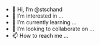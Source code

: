 - 👋 Hi, I’m @stschand
- 👀 I’m interested in ...
- 🌱 I’m currently learning ...
- 💞️ I’m looking to collaborate on ...
- 📫 How to reach me ...

<!---
stschand/stschand is a ✨ special ✨ repository because its `README.md` (this file) appears on your GitHub profile.
You can click the Preview link to take a look at your changes.
--->
